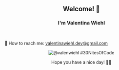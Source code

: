 ### 

<h2 align="center"> Welcome! 💜</h2>

<h3 align="center"> I'm Valentina Wiehl </h3> </br>


📩 How to reach me: valentinawiehl.dev@gmail.com

<div align="center">

  ![@valenwiehl #30NitesOfCode](https://www.codedex.io/api/petStatus?user=valenwiehl)
  
</div>



  


<p align="center"> Hope you have a nice day! 🧚‍♀️ </p>


